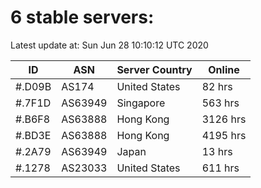 # 6 stable servers:

Latest update at: Sun Jun 28 10:10:12 UTC 2020

| ID | ASN | Server Country | Online |
| -- | --- | -------------- | ------ |
| #.D09B | AS174 | United States | 82 hrs |
| #.7F1D | AS63949 | Singapore | 563 hrs |
| #.B6F8 | AS63888 | Hong Kong | 3126 hrs |
| #.BD3E | AS63888 | Hong Kong | 4195 hrs |
| #.2A79 | AS63949 | Japan | 13 hrs |
| #.1278 | AS23033 | United States | 611 hrs |

